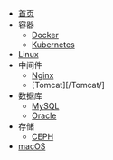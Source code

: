 * [首页](/)
* 容器
  * [Docker](/Docker/)
  * [Kubernetes](/Kubernets/)
* [Linux](/Linux/)
* 中间件
  * [Nginx](/Nginx/)
  * [Tomcat][/Tomcat/]
* 数据库
  * [MySQL](/MySQL/)
  * [Oracle](/Oracle/)
* 存储
  * [CEPH](/Ceph/)
* [macOS](/macOS/)